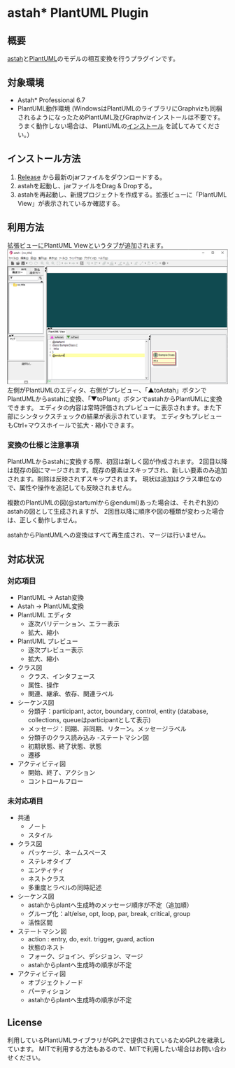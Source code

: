 # astah* PlantUML Plugin

## 概要

[astah](https://astah.change-vision.com)と[PlantUML](https://plantuml.com)のモデルの相互変換を行うプラグインです。

## 対象環境

- Astah* Professional 6.7
- PlantUML動作環境
  (WindowsはPlantUMLのライブラリにGraphvizも同梱されるようになったためPlantUML及びGraphvizインストールは不要です。 うまく動作しない場合は、 PlantUMLの[インストール]()
  を試してみてください。）

## インストール方法

1. [Release](https://github.com/ChangeVision/astah-plantuml-plugin/releases) から最新のjarファイルをダウンロードする。
2. astahを起動し、jarファイルをDrag & Dropする。
3. astahを再起動し、新規プロジェクトを作成する。拡張ビューに「PlantUML View」が表示されているか確認する。

## 利用方法

拡張ビューにPlantUML Viewというタブが追加されます。
![snapshot](https://raw.githubusercontent.com/ChangeVision/astah-plantuml-plugin/images/img/snapshot.png)
左側がPlantUMLのエディタ、右側がプレビュー、「▲toAstah」ボタンでPlantUMLからastahに変換、「▼toPlant」ボタンでastahからPlantUMLに変換できます。
エディタの内容は常時評価されプレビューに表示されます。また下部にシンタックスチェックの結果が表示されています。 エディタもプレビューもCtrl+マウスホイールで拡大・縮小できます。

### 変換の仕様と注意事項

PlantUMLからastahに変換する際、初回は新しく図が作成されます。 2回目以降は既存の図にマージされます。既存の要素はスキップされ、新しい要素のみ追加されます。削除は反映されずスキップされます。
現状は追加はクラス単位なので、属性や操作を追記しても反映されません。

複数のPlantUMLの図(@startumlから@enduml)あった場合は、それぞれ別のastahの図として生成されますが、 2回目以降に順序や図の種類が変わった場合は、正しく動作しません。

astahからPlantUMLへの変換はすべて再生成され、マージは行いません。

## 対応状況

### 対応項目

- PlantUML → Astah変換
- Astah → PlantUML変換
- PlantUML エディタ
  - 逐次バリデーション、エラー表示
  - 拡大、縮小
- PlantUML プレビュー
  - 逐次プレビュー表示
  - 拡大、縮小
- クラス図
  - クラス、インタフェース
  - 属性、操作
  - 関連、継承、依存、関連ラベル
- シーケンス図
  - 分類子：participant, actor, boundary, control, entity
    (database, collections, queueはparticipantとして表示)
  - メッセージ：同期、非同期、リターン。メッセージラベル
  - 分類子のクラス読み込み -ステートマシン図
  - 初期状態、終了状態、状態
  - 遷移
- アクティビティ図
  - 開始、終了、アクション
  - コントロールフロー

### 未対応項目

- 共通
    - ノート
    - スタイル
- クラス図
    - パッケージ、ネームスペース
    - ステレオタイプ
    - エンティティ
    - ネストクラス
    - 多重度とラベルの同時記述
- シーケンス図
    - astahからplantへ生成時のメッセージ順序が不定（追加順）
    - グループ化：alt/else, opt, loop, par, break, critical, group
    - 活性区間
- ステートマシン図
    - action : entry, do, exit. trigger, guard, action
    - 状態のネスト
    - フォーク、ジョイン、デシジョン、マージ
    - astahからplantへ生成時の順序が不定
- アクティビティ図
    - オブジェクトノード
    - パーティション
    - astahからplantへ生成時の順序が不定

## License

利用しているPlantUMLライブラリがGPL2で提供されているためGPL2を継承しています。 MITで利用する方法もあるので、MITで利用したい場合はお問い合わせください。